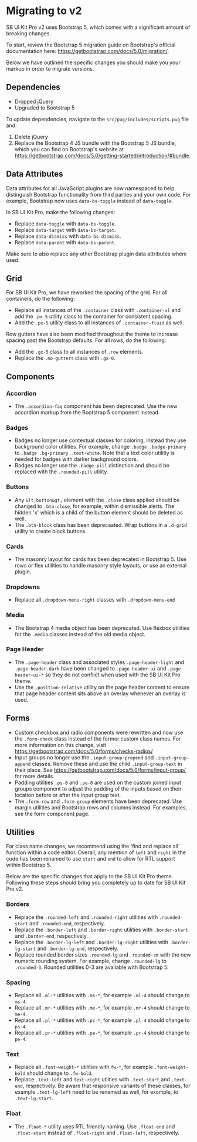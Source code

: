 # Migrating to v2

SB UI Kit Pro v2 uses Bootstrap 5, which comes with a significant amount of
breaking changes.

To start, review the Bootstrap 5 migration guide on Bootstrap's official
documentation here: <https://getbootstrap.com/docs/5.0/migration/>.

Below we have outlined the specific changes you should make you your markup
in order to migrate versions.

## Dependencies

- Dropped jQuery
- Upgraded to Bootstrap 5

To update dependencies, navigate to the `src/pug/includes/scripts.pug` file and:

1. Delete jQuery
2. Replace the Bootstrap 4 JS bundle with the Bootstrap 5 JS bundle, which you can find on Bootstrap's website
at <https://getbootstrap.com/docs/5.0/getting-started/introduction/#bundle>.

## Data Attributes

Data attributes for all JavaScript plugins are now namespaced to help distinguish Bootstrap
functionality from third parties and your own code. For example, Bootstrap now uses `data-bs-toggle` instead of
`data-toggle`.

In SB UI Kit Pro, make the following changes:

- Replace `data-toggle` with `data-bs-toggle`.
- Replace `data-target` with `data-bs-target`.
- Replace `data-dismiss` with `data-bs-dismiss`.
- Replace `data-parent` with `data-bs-parent`.

Make sure to also replace any other Bootstrap plugin data attributes where used.

## Grid

For SB UI Kit Pro, we have reworked the spacing of the grid. For all containers, do the following:

- Replace all instances of the `.container` class with `.container-xl` and add the `.px-5` utility class
to the container for consistent spacing.
- Add the `.px-5` utility class to all instances of `.container-fluid` as well.

Row gutters have also been modified throughout the theme to increase spacing past the Bootstrap defaults. For
all rows, do the following:

- Add the `.gx-5` class to all instances of `.row` elements.
- Replace the `.no-gutters` class with `.gx-0`.

## Components

### Accordion

- The `.accordion-faq` component has been deprecated. Use the new accordion markup from the Bootstrap 5
component instead.

### Badges

- Badges no longer use contextual classes for coloring, instead they use background color utilities. For example,
change `.badge .badge-primary` to `.badge .bg-primary .text-white`. Note that a text color utilitiy is needed
for badges with darker background colors.
- Badges no longer use the `.badge-pill` distinction and should be replaced with the `.rounded-pill` utility.

### Buttons

- Any `&lt;button&gt;` element with the `.close` class applied should be changed to `.btn-close`, for example,
within dismissible alerts. The hidden 'x' which is a child of the button element should be deleted as well.
- The `.btn-block` class has been deprecaated. Wrap buttons in a `.d-grid` utility to create block buttons.

### Cards

- The masonry layout for cards has been deprecated in Bootstrap 5. Use rows or flex utilities to handle
masonry style layouts, or use an external plugin.

### Dropdowns

- Replace all `.dropdown-menu-right` classes with `.dropdown-menu-end`

### Media

- The Bootstrap 4 media object has been deprecated. Use flexbox utilities for the `.media` classes instead
of the old media object.

### Page Header

- The `.page-header` class and associated styles `.page-header-light` and `.page-header-dark` have been changed to
`.page-header-ui` and `.page-header-ui-*` so they do not conflict when used with the SB UI Kit Pro theme.
- Use the `.position-relative` utility on the page header content to ensure that page header content sits above
an overlay whenever an overlay is used.

## Forms

- Custom checkbox and radio components were rewritten and now use the `.form-check` class instead of the former
custom class names. For more information on this change, visit <https://getbootstrap.com/docs/5.0/forms/checks-radios/>
- Input groups no longer use the `.input-group-prepend` and `.input-group-append` classes. Remove these and use
 the child `.input-group-text` in their place. See <https://getbootstrap.com/docs/5.0/forms/input-group/> for more
 details.
- Padding utilities `.ps-0` and `.pe-0` are used on the custom joined input groups component to adjust the padding
of the inputs based on their location before or after the input group text.
- The `.form-row` and `.form-group` elements have been deprecated. Use margin utilities and Bootstrap rows and
columns instead. For examples, see the form component page.

## Utilities

For class name changes, we recommend using the 'find and replace all' function
within a code editor. Overall, any mention of `left` and `right` in the code has
been renamed to use `start` and `end` to allow for RTL support within Bootstrap 5.

Below are the specific changes that apply to the SB UI Kit Pro theme. Following these
steps should bring you completely up to date for SB UI Kit Pro v2.

### Borders

- Replace the `.rounded-left` and `.rounded-right` utilities with `.rounded-start` and `.rounded-end`, respectively.
- Replace the `.border-left` and `.border-right` utilities with `.border-start` and `.border-end`, respectively.
- Replace the `.border-lg-left` and `.border-lg-right` utilities with `.border-lg-start` and `.border-lg-end`, respectively.
- Replace rounded border sizes `.rounded-lg` and `.rounded-sm` with the new numeric rounding system. For example,
change `.rounded-lg` to `.rounded-3`. Rounded utilities 0-3 are available with Bootstrap 5.

### Spacing

- Replace all `.ml-*` utilities with `.ms-*`, for example `.ml-4` should change to `ms-4`.
- Replace all `.mr-*` utilities with `.me-*`, for example `.mr-4` should change to `me-4`.
- Replace all `.pl-*` utilities with `.ps-*`, for example `.pl-4` should change to `ps-4`.
- Replace all `.pr-*` utilities with `.pe-*`, for example `.pr-4` should change to `pe-4`.

### Text

- Replace all `.font-weight-*` utilities with `fw-*`, for example `.font-weight-bold` should change to `.fw-bold`.
- Replace `.text-left` and `text-right` utilties with `.text-start` and `.text-end`, respectively. Be aware that
responsive variants of these classes, for example `.text-lg-left` need to be renamed as well, for example, to
`.text-lg-start`.

### Float

- The `.float-*` utility uses RTL friendly naming. Use `.float-end` and `.float-start` instead of `.float-right` and
`.float-left`, respectively.
